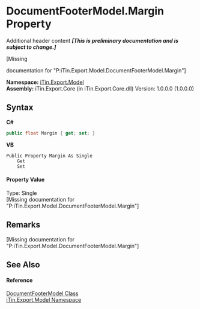 # DocumentFooterModel.Margin Property 
Additional header content _**\[This is preliminary documentation and is subject to change.\]**_

\[Missing <summary> documentation for "P:iTin.Export.Model.DocumentFooterModel.Margin"\]

**Namespace:**&nbsp;<a href="ef57ffcc-e95e-b212-5a46-9aa6f5a3511f">iTin.Export.Model</a><br />**Assembly:**&nbsp;iTin.Export.Core (in iTin.Export.Core.dll) Version: 1.0.0.0 (1.0.0.0)

## Syntax

**C#**<br />
``` C#
public float Margin { get; set; }
```

**VB**<br />
``` VB
Public Property Margin As Single
	Get
	Set
```


#### Property Value
Type: Single<br />\[Missing <value> documentation for "P:iTin.Export.Model.DocumentFooterModel.Margin"\]

## Remarks
\[Missing <remarks> documentation for "P:iTin.Export.Model.DocumentFooterModel.Margin"\]

## See Also


#### Reference
<a href="cefbe81a-a024-dc8a-bc8c-bc7cf73dd579">DocumentFooterModel Class</a><br /><a href="ef57ffcc-e95e-b212-5a46-9aa6f5a3511f">iTin.Export.Model Namespace</a><br />